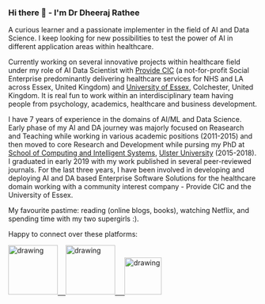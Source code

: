 ### Hi there 👋 - I'm Dr Dheeraj Rathee

A curious learner and a passionate implementer in the field of AI and Data Science. I keep looking for new possibilities to test the power of AI in different application areas within healthcare. 

Currently working on several innovative projects within healthcare field under my role of AI Data Scientist with <a href="https://www.provide.org.uk/" target="_blank">Provide CIC</a> (a not-for-profit Social Enterprise predominantly delivering healthcare services for NHS and LA across Essex, United Kingdom) and <a href="https://www.essex.ac.uk/" target="_blank">University of Essex</a>, Colchester, United Kingdom. It is real fun to work within an interdisciplinary team having people from psychology, academics, healthcare and business development.   

I have 7 years of experience in the domains of AI/ML and Data Science. Early phase of my AI and DA journey was majorly focused on Reasearch and Teaching while working in various academic positions (2011-2015) and then moved to core Research and Development while pursing my PhD at <a href="https://www.ulster.ac.uk/departments/dvc/cebe/school-of-computing-engineering-and-intelligent-systems" target="_blank">School of Computing and Intelligent Systems</a>, <a href="https://www.ulster.ac.uk/" target="_blank">Ulster University</a>  (2015-2018). I graduated in early 2019 with my work published in several peer-reviewed journals. For the last three years, I have been involved in developing and deploying AI and DA based Enterprise Software Solutions for the healthcare domain working with a community interest company - Provide CIC and the University of Essex. 

My favourite pastime: reading (online blogs, books), watching Netflix, and spending time with my two supergirls :). 

Happy to connect over these platforms:

<a href="https://www.youtube.com/channel/UCYlOdJBJQN4c7k25uzwSwJA"><img src="https://res.cloudinary.com/importdata/image/upload/v1595012354/yt_logo_jjgys4.png" alt="drawing" width="100"/>&nbsp;&nbsp;&nbsp;&nbsp;<a href="https://www.linkedin.com/in/dheeraj-rathee-phd-2a816297/"><img src="https://res.cloudinary.com/importdata/image/upload/v1595012354/linkedin_t9qiwy.png" alt="drawing" width="100"/> &nbsp;&nbsp;&nbsp;&nbsp;<a href="https://www.researchgate.net/profile/Dheeraj-Rathee"><img src="https://www.karriereletter.de/wp-content/uploads/2015/11/RG_Logo.png" alt="drawing" width="75"/>
<!--
**dheerajrathee/dheerajrathee** is a ✨ _special_ ✨ repository because its `README.md` (this file) appears on your GitHub profile.

Here are some ideas to get you started:

- 🔭 I’m currently working on ...
- 🌱 I’m currently learning ...
- 👯 I’m looking to collaborate on ...
- 🤔 I’m looking for help with ...
- 💬 Ask me about ...
- 📫 How to reach me: ...
- 😄 Pronouns: ...
- ⚡ Fun fact: ...
-->
